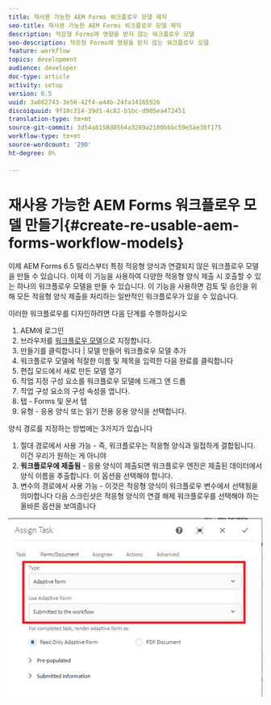 ```yaml
---
title: 재사용 가능한 AEM Forms 워크플로우 모델 제작
seo-title: 재사용 가능한 AEM Forms 워크플로우 모델 제작
description: 적응형 Forms에 영향을 받지 않는 워크플로우 모델
seo-description: 적응형 Forms에 영향을 받지 않는 워크플로우 모델
feature: workflow
topics: development
audience: developer
doc-type: article
activity: setup
version: 6.5
uuid: 3a082743-3e56-42f4-a44b-24fa34165926
discoiquuid: 9f18c314-39d1-4c82-b1bc-d905ea472451
translation-type: tm+mt
source-git-commit: 3d54a8158d0564a3289a2100bbbc59e5ae38f175
workflow-type: tm+mt
source-wordcount: '290'
ht-degree: 0%

---
```



# 재사용 가능한 AEM Forms 워크플로우 모델 만들기{#create-re-usable-aem-forms-workflow-models}

이제 AEM Forms 6.5 릴리스부터 특정 적응형 양식과 연결되지 않은 워크플로우 모델을 만들 수 있습니다. 이제 이 기능을 사용하여 다양한 적응형 양식 제출 시 호출할 수 있는 하나의 워크플로우 모델을 만들 수 있습니다. 이 기능을 사용하면 검토 및 승인을 위해 모든 적응형 양식 제출을 처리하는 일반적인 워크플로우가 있을 수 있습니다.

이러한 워크플로우를 디자인하려면 다음 단계를 수행하십시오

1. AEM에 로그인
1. 브라우저를 [워크플로우 모델](http://localhost:4502/libs/cq/workflow/admin/console/content/models.html)으로 지정합니다.
1. 만들기를 클릭합니다 | 모델 만들어 워크플로우 모델 추가
1. 워크플로우 모델에 적절한 이름 및 제목을 입력한 다음 완료를 클릭합니다
1. 편집 모드에서 새로 만든 모델 열기
1. 작업 지정 구성 요소를 워크플로우 모델에 드래그 앤 드롭
1. 작업 구성 요소의 구성 속성을 엽니다.
1. 탭 - Forms 및 문서 탭
1. 유형 - 응용 양식 또는 읽기 전용 응용 양식을 선택합니다.

양식 경로를 지정하는 방법에는 3가지가 있습니다

1. 절대 경로에서 사용 가능 - 즉, 워크플로우는 적응형 양식과 밀접하게 결합됩니다. 이건 우리가 원하는 게 아니야
1. **워크플로우에 제출됨**  - 응용 양식이 제출되면 워크플로우 엔진은 제출된 데이터에서 양식 이름을 추출합니다. 이 옵션을 선택해야 합니다.
1. 변수의 경로에서 사용 가능 - 이것은 적응형 양식이 워크플로우 변수에서 선택됨을 의미합니다
다음 스크린샷은 적응형 양식의 연결 해제 워크플로우를 선택해야 하는 올바른 옵션을 보여줍니다

![워크플로모델](assets/workflomodel.PNG)